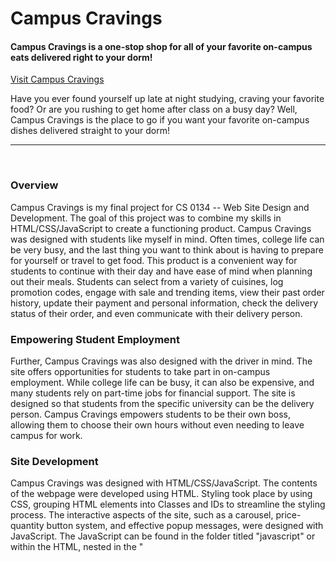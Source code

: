 <div align="left">

# Campus Cravings
#### Campus Cravings is a one-stop shop for all of your favorite on-campus eats delivered right to your dorm!

[Visit Campus Cravings](https://sites.pitt.edu/~luc59/luc59_final_project/index.html)
  
  <br>
  
Have you ever found yourself up late at night studying, craving your favorite food? Or are you rushing to get home after class on a busy day? Well, Campus Cravings is the place to go if you want your favorite on-campus dishes delivered straight to your dorm!
  

<hr>
<br>

### Overview

Campus Cravings is my final project for CS 0134 -- Web Site Design and Development. The goal of this project was to combine my skills in HTML/CSS/JavaScript to create a functioning product. Campus Cravings was designed with students like myself in mind. Often times, college life can be very busy, and the last thing you want to think about is having to prepare for yourself or travel to get food. This product is a convenient way for students to continue with their day and have ease of mind when planning out their meals. Students can select from a variety of cuisines, log promotion codes, engage with sale and trending items, view their past order history, update their payment and personal information, check the delivery status of their order, and even communicate with their delivery person.

### Empowering Student Employment

Further, Campus Cravings was also designed with the driver in mind. The site offers opportunities for students to take part in on-campus employment. While college life can be busy, it can also be expensive, and many students rely on part-time jobs for financial support. The site is designed so that students from the specific university can be the delivery person. Campus Cravings empowers students to be their own boss, allowing them to choose their own hours without even needing to leave campus for work.

### Site Development

Campus Cravings was designed with HTML/CSS/JavaScript. The contents of the webpage were developed using HTML. Styling took place by using CSS, grouping HTML elements into Classes and IDs to streamline the styling process. The interactive aspects of the site, such as a carousel, price-quantity button system, and effective popup messages, were designed with JavaScript. The JavaScript can be found in the folder titled "javascript" or within the HTML, nested in the "<script>" tag.

I have also designed a simple and scalable logo for Campus Cravings. This was done using Canva. You can find the logos that I designed in the folder titled "images."

### Future Development

Looking forward, there is still a lot of work to be done in order for Campus Cravings to be a fully functioning product. I'd like to share with you some possible future developments to make Campus Cravings even better. First, the site mainly only functions for the user ordering the food. I would develop the site so that administration from various universities could interact with Campus Cravings to make the site specific to their University. I would also need to make the site function for the driver. That would look like creating an interface that logged and kept track of deliveries, a GPS system, a message log, etc.

I would also want to develop the forms within this site. I could develop it so that when the user places their order, the information is sent to the driver. I would need to consider user privacy and effective methods of form submission. Part of developing the forms would also include sending the order information from the food options page to the order page. These developments were outside of the scope of my learning in CS 0134, but I am eager to learn the skills needed to create these additions to the site!

Lastly, I would develop the styling. I would do this using BootStrap. This would allow me to create a more cohesive and elevated design for my site. The CSS effectively styles the site as a preliminary product, but there are many aspects such as the history log which could use some design upgrades. This would be done using BootStrap!

### Feedback

I hope you enjoy Campus Cravings as much as I do! Feel free to interact with the site in any way you would like, check out my code, or even provide me feedback. If you would like to provide feedback, feel free to [email me](mailto:LUC59@pitt.edu). Any and all feedback is greatly encouraged and appreciated! 

   
  <br>
  <br>
  
</div>
